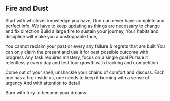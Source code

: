 ## Fire and Dust

Start with whatever knowledge you have,
One can never have complete and perfect info,
We have to keep updating as things are necessary to change and fix direction
Build a large fire to sustain your journey,
Your habits and discipline will make you a unstoppable face,

You cannot reclaim your past or every any failure & regrets that are built
You can only claim the present and use it for best possible outcome with progress
Any task requires mastery, focus on a single goal
Pursue it relentlessly every day and test tour growth with tracking and competition

Come out of your shell, unshackle your chains of comfort and discuss.
Each one has a fire inside us, one needs to keep it burning with a sense of urgency
And with attention to detail

Burn with fury to become your dreams. 